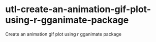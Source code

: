# utl-create-an-animation-gif-plot-using-r-gganimate-package
Create an animation gif plot using r gganimate package 
